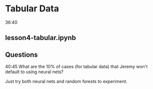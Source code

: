 # Tabular Data

36:40

## lesson4-tabular.ipynb

## Questions

40:45 What are the 10% of cases (for tabular data) that Jeremy won't default to using neural nets?

Just try both neural nets and random forests to experiment.